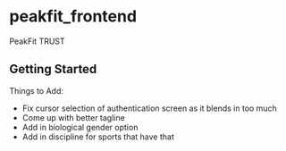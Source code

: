 # peakfit_frontend

PeakFit TRUST

## Getting Started

Things to Add: 
- Fix cursor selection of authentication screen as it blends in too much
- Come up with better tagline
- Add in biological gender option 
- Add in discipline for sports that have that